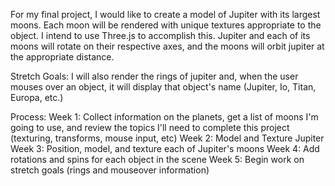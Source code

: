 For my final project, I would like to create a model of Jupiter with its largest moons. Each moon will be rendered with unique textures appropriate to the object. I intend to use Three.js to accomplish this. Jupiter and each of its moons will rotate on their respective axes, and the moons will orbit jupiter at the appropriate distance.

Stretch Goals: I will also render the rings of jupiter and, when the user mouses over an object, it will display that object's name
(Jupiter, Io, Titan, Europa, etc.)

Process:
Week 1: Collect information on the planets, get a list of moons I'm going to use, and review the topics I'll need to complete this project (texturing, transforms, mouse input, etc)
Week 2: Model and Texture Jupiter
Week 3: Position, model, and texture each of Jupiter's moons
Week 4: Add rotations and spins for each object in the scene
Week 5: Begin work on stretch goals (rings and mouseover information)

